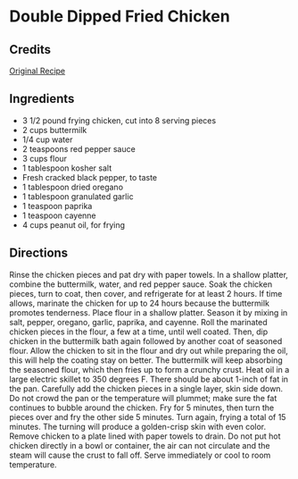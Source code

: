 # Double Dipped Fried Chicken 

<!-- BEGIN content -->

## Credits

[Original Recipe](http://www.foodnetwork.com/food/recipes/recipe/0,,FOOD_9936_15176,00.html "http://www.foodnetwork.com/food/recipes/recipe/0,,FOOD 9936 15176,00.html")

## Ingredients

- 3 1/2 pound frying chicken, cut into 8 serving pieces 
- 2 cups buttermilk 
- 1/4 cup water 
- 2 teaspoons red pepper sauce 
- 3 cups flour 
- 1 tablespoon kosher salt 
- Fresh cracked black pepper, to taste 
- 1 tablespoon dried oregano 
- 1 tablespoon granulated garlic 
- 1 teaspoon paprika 
- 1 teaspoon cayenne 
- 4 cups peanut oil, for frying

## Directions

Rinse the chicken pieces and pat dry with paper towels. In a shallow platter, combine the buttermilk, water, and red pepper sauce. Soak the chicken pieces, turn to coat, then cover, and refrigerate for at least 2 hours. If time allows, marinate the chicken for up to 24 hours because the buttermilk promotes tenderness. Place flour in a shallow platter. Season it by mixing in salt, pepper, oregano, garlic, paprika, and cayenne. Roll the marinated chicken pieces in the flour, a few at a time, until well coated. Then, dip chicken in the buttermilk bath again followed by another coat of seasoned flour. Allow the chicken to sit in the flour and dry out while preparing the oil, this will help the coating stay on better. The buttermilk will keep absorbing the seasoned flour, which then fries up to form a crunchy crust. Heat oil in a large electric skillet to 350 degrees F. There should be about 1-inch of fat in the pan. Carefully add the chicken pieces in a single layer, skin side down. Do not crowd the pan or the temperature will plummet; make sure the fat continues to bubble around the chicken. Fry for 5 minutes, then turn the pieces over and fry the other side 5 minutes. Turn again, frying a total of 15 minutes. The turning will produce a golden-crisp skin with even color. Remove chicken to a plate lined with paper towels to drain. Do not put hot chicken directly in a bowl or container, the air can not circulate and the steam will cause the crust to fall off. Serve immediately or cool to room temperature.

<!-- END content -->

